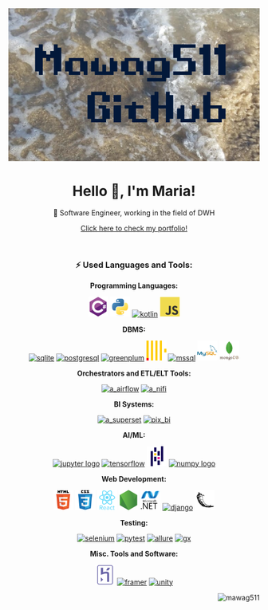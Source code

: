 <div id="header" align="center">
  <img src="https://github.com/mawag511/mawag511/blob/main/Background.png"/>
</div>
<h1 align="center">Hello 👋, I'm Maria!</h1>
<p align="center"> 💬 Software Engineer, working in the field of DWH </p>
<p align="center"> <a href="https://mawag511.github.io/portfolio/"> Click here to check my portfolio! </a></p>


&nbsp;
&nbsp;

**<h3 align="center">⚡ Used Languages and Tools:</h3>**

**<p align="center">Programming Languages:</p>**
<p align="center"><a href="https://dotnet.microsoft.com/en-us/languages/csharp" target="_blank" rel="noreferrer"> <img src="https://raw.githubusercontent.com/devicons/devicon/master/icons/csharp/csharp-original.svg" alt="csharp" width="40" height="40"/></a> <a href="https://www.python.org" target="_blank" rel="noreferrer"> <img src="https://raw.githubusercontent.com/devicons/devicon/master/icons/python/python-original.svg" alt="python" width="40" height="40"/></a>  </a> <a href="https://kotlinlang.org" target="_blank" rel="noreferrer"> <img src="https://www.vectorlogo.zone/logos/kotlinlang/kotlinlang-icon.svg" alt="kotlin" width="40" height="40"/></a> <a href="https://developer.mozilla.org/en-US/docs/Web/JavaScript" target="_blank" rel="noreferrer"> <img src="https://raw.githubusercontent.com/devicons/devicon/master/icons/javascript/javascript-original.svg" alt="javascript" width="40" height="40"/></a>

**<p align="center">DBMS:</p>**
<p align="center"> <a href="https://www.sqlite.org/" target="_blank" rel="noreferrer"> <img src="https://cdn.jsdelivr.net/gh/devicons/devicon/icons/sqlite/sqlite-original.svg" width="40" height="40" alt="sqlite"/></a> <a href="https://www.postgresql.org" target="_blank" rel="noreferrer"> <img src="https://cdn.jsdelivr.net/gh/devicons/devicon/icons/postgresql/postgresql-original.svg" width="40" height="40" alt="postgresql"/></a> <a href="https://greenplum.org/" target="_blank" rel="noreferrer"> <img src="https://www.vectorlogo.zone/logos/greenplum/greenplum-icon.svg" width="40" height="40" alt="greenplum"/></a> <a href="https://clickhouse.com/" target="_blank" rel="noreferrer"> <img src="https://raw.githubusercontent.com/ClickHouse/clickhouse-presentations/master/images/logo.svg" width="40" height="40" alt="clickhouse"/></a> <a href="https://www.microsoft.com/en-us/sql-server" target="_blank" rel="noreferrer"> <img src="https://www.svgrepo.com/show/303229/microsoft-sql-server-logo.svg" alt="mssql" width="40" height="40"/></a> <a href="https://www.mysql.com/" target="_blank" rel="noreferrer"> <img src="https://raw.githubusercontent.com/devicons/devicon/master/icons/mysql/mysql-original-wordmark.svg" alt="mysql" width="40" height="40"/></a> <a href="https://www.mongodb.com/" target="_blank" rel="noreferrer"> <img src="https://raw.githubusercontent.com/devicons/devicon/master/icons/mongodb/mongodb-original-wordmark.svg" alt="mongodb" width="40" height="40"/></a>

**<p align="center">Orchestrators and ETL/ELT Tools:</p>**
<p align="center">
<a href="https://airflow.apache.org/" target="_blank" rel="noreferrer"> <img src="https://seeklogo.com/images/A/airflow-logo-A19E5B6709-seeklogo.com.png" alt="a_airflow" width="40" height="40"/></a> <a href="https://nifi.apache.org/" target="_blank" rel="noreferrer"> <img src="https://www.vectorlogo.zone/logos/apache_nifi/apache_nifi-icon.svg" alt="a_nifi" width="50" height="40"/></a> 

**<p align="center">BI Systems:</p>**
<p align="center">
 <a href="https://superset.apache.org/" target="_blank" rel="noreferrer"> <img src="https://seeklogo.com/images/S/superset-icon-logo-D70353ADD5-seeklogo.com.png" alt="a_superset" width="60" height="30"/></a> <a href="https://pix.ru/products/pix-bi/bi/" target="_blank" rel="noreferrer"> <img src="https://academy.pix.ru/pluginfile.php/1/theme_remui/faviconurl/1713877850/Favicon_1.png" alt="pix_bi" width="40" height="40"/></a>

**<p align="center">AI/ML:</p>**
<p align="center"> <a href="https://jupyter.org/" target="_blank" rel="noreferrer"> <img src="https://cdn.jsdelivr.net/gh/devicons/devicon/icons/jupyter/jupyter-original.svg" height="40" alt="jupyter logo"/></a> <a href="https://www.tensorflow.org" target="_blank" rel="noreferrer"> <img src="https://www.vectorlogo.zone/logos/tensorflow/tensorflow-icon.svg" alt="tensorflow" width="40" height="40"/></a> <a href="https://pandas.pydata.org/" target="_blank" rel="noreferrer"> <img src="https://raw.githubusercontent.com/devicons/devicon/2ae2a900d2f041da66e950e4d48052658d850630/icons/pandas/pandas-original.svg" alt="pandas" width="40" height="40"/></a> <a href="https://numpy.org/" target="_blank" rel="noreferrer"> <img src="https://www.svgrepo.com/show/354127/numpy.svg" height="40" alt="numpy logo"/></a>

**<p align="center">Web Development:</p>**
<p align="center"> <a href="https://www.w3.org/html/" target="_blank" rel="noreferrer"> <img src="https://raw.githubusercontent.com/devicons/devicon/master/icons/html5/html5-original-wordmark.svg" alt="html5" width="40" height="40"/></a> <a href="https://www.w3schools.com/css/" target="_blank" rel="noreferrer"> <img src="https://raw.githubusercontent.com/devicons/devicon/master/icons/css3/css3-original-wordmark.svg" alt="css3" width="40" height="40"/></a> <a href="https://reactjs.org/" target="_blank" rel="noreferrer"> <img src="https://raw.githubusercontent.com/devicons/devicon/master/icons/react/react-original-wordmark.svg" alt="react" width="40" height="40"/></a> <a href="https://nodejs.org/en/"><img src="https://raw.githubusercontent.com/devicons/devicon/master/icons/nodejs/nodejs-original.svg" height="40px" width="40px" /></a> <a href="https://dotnet.microsoft.com/" target="_blank" rel="noreferrer"> <img src="https://raw.githubusercontent.com/devicons/devicon/master/icons/dot-net/dot-net-original-wordmark.svg" alt="dotnet" width="40" height="40"/></a> <a href="https://www.djangoproject.com/" target="_blank" rel="noreferrer"> <img src="https://cdn.worldvectorlogo.com/logos/django.svg" alt="django" width="40" height="40"/></a> <a href="https://flask.palletsprojects.com/en/2.0.x/"><img src="https://raw.githubusercontent.com/devicons/devicon/master/icons/flask/flask-original.svg" height="40px" width="40px" /></a>
  
**<p align="center">Testing:</p>**
<p align="center"> <a href="https://www.selenium.dev" target="_blank" rel="noreferrer"> <img src="https://raw.githubusercontent.com/detain/svg-logos/780f25886640cef088af994181646db2f6b1a3f8/svg/selenium-logo.svg" alt="selenium" width="40" height="40"/></a> <a href="https://docs.pytest.org/en/8.2.x/" target="_blank" rel="noreferrer"> <img src="https://upload.wikimedia.org/wikipedia/commons/b/ba/Pytest_logo.svg" alt="pytest" width="40" height="40"/></a> <a href="https://allurereport.org/" target="_blank" rel="noreferrer"> <img src="https://allurereport.org/assets/favicon-32x32.35d5b2c5.png" alt="allure" width="35" height=""/></a> <a href="https://greatexpectations.io/" target="_blank" rel="noreferrer"> <img src="https://images.ctfassets.net/ycwst8v1r2x5/5oTeGaaz4BwekZrW7qGpvn/00e493fbf44df75ed2a6a1c11f6b7bbe/CTA-img.png?w=1053&h=1044&q=85&fm=png" alt="gx" width="40" height="40"/></a>

**<p align="center">Misc. Tools and Software:</p>**
<p align="center">
<a href="https://www.heroku.com/"><img src="https://raw.githubusercontent.com/devicons/devicon/master/icons/heroku/heroku-original.svg" height="40px" width="40px" /></a>
<a href="https://www.framer.com/" target="_blank" rel="noreferrer"> <img src="https://www.vectorlogo.zone/logos/framer/framer-icon.svg" alt="framer" width="40" height="40"/></a> <a href="https://unity.com/" target="_blank" rel="noreferrer"> <img src="https://www.vectorlogo.zone/logos/unity3d/unity3d-icon.svg" alt="unity" width="40" height="40"/></a>


<p align="right"> <img src="https://komarev.com/ghpvc/?username=mawag511&label=Profile%20views&color=0e75b6&style=flat" alt="mawag511" /> </p>
